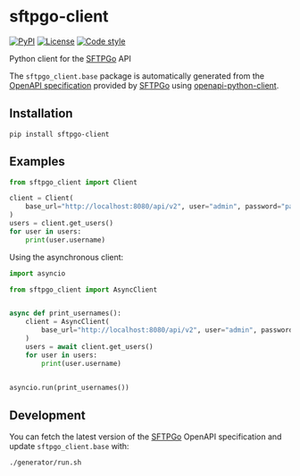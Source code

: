 [SFTPGo]: https://github.com/drakkan/sftpgo

sftpgo-client
=============

[![PyPI](https://img.shields.io/pypi/v/sftpgo-client.svg)](https://pypi.org/project/sftpgo-client)
[![License](https://img.shields.io/github/license/ramnes/sftpgo-client)](LICENSE)
[![Code style](https://img.shields.io/badge/code%20style-black-black)](https://github.com/ambv/black)

Python client for the [SFTPGo][] API

The `sftpgo_client.base` package is automatically generated from the [OpenAPI
specification](generator/openapi.yaml) provided by [SFTPGo][] using
[openapi-python-client](https://github.com/triaxtec/openapi-python-client).

Installation
------------

```
pip install sftpgo-client
```

Examples
--------

```python
from sftpgo_client import Client

client = Client(
    base_url="http://localhost:8080/api/v2", user="admin", password="password"
)
users = client.get_users()
for user in users:
    print(user.username)
```

Using the asynchronous client:

```python
import asyncio

from sftpgo_client import AsyncClient


async def print_usernames():
    client = AsyncClient(
        base_url="http://localhost:8080/api/v2", user="admin", password="password"
    )
    users = await client.get_users()
    for user in users:
        print(user.username)


asyncio.run(print_usernames())
```

Development
-----------

You can fetch the latest version of the [SFTPGo][] OpenAPI specification and
update `sftpgo_client.base` with:

```
./generator/run.sh
```
